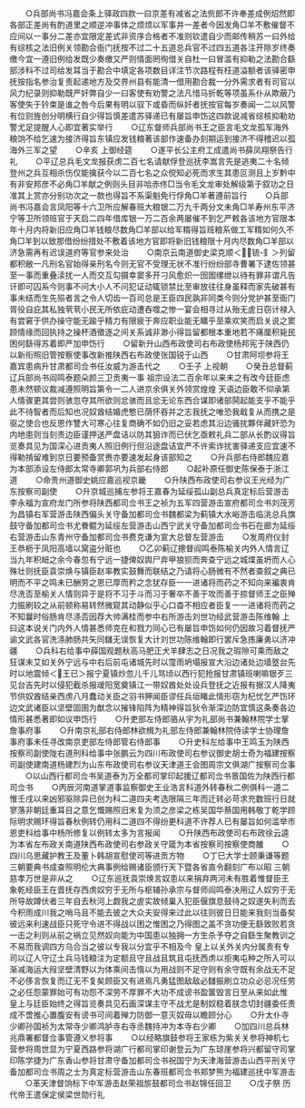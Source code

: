 <!-- { "loadSidebar": true } -->
　　○兵部尚书冯嘉会条上驿政四款一曰京差有减省之法赀郎不许奉差成例炤然即各部正差尚有酌道里之顺逆冲事体之烦烦以军事并一差者今因发角□羊不敷催督不应间以一事分二差亦宜限定差式非资序合格者不准则钦遣自少而邮传稍苏一曰外给有综核之法旧例关领勘合衙门抚按不过二十五道总兵官不过四五道各注开除岁终奏缴今宜一遵旧例给发既少奏缴又严则情面罔徇借关自杜一曰冒滥有抑勒之法勘合繇部涉科不过司给发耳当于勘合中填定各项数目详注节次路程有枉道溢额者该驿密申抚按指名参治复责起递地方及交界州县有能清一借用勘合裁一分外需求者有司官以风力纪录则抑勒既严奸弊自少一曰客使有劝警之法凡惜马折乾等项虽系仆从欺蔽乃客使失于钤束是谁之咎今后果有明以驭下或昏而纵奸者抚按官每岁奏闻一二以风警有位则旌创分明横行自少得旨慎差遣苏驿递已有屡旨申饬这四款说减省综核抑勒劝警尤足提醒人心即宜著实举行
　　○辽东督师兵部尚书王之臣言毛文龙孤军海外粮饷不给乞速为接济得旨东镇应发钱粮著该部作速备办刻期运到接济不得稽迟以孤海外三军之望
　　○辛亥  上御经筵
　　○遂平长公主府工成遣尚书薛凤翔祭告行礼
　　○平辽总兵毛文龙报获虏二百七名请献俘登巡抚李嵩言先是逃夷二十名倾登州之兵互相杀伤仅能擒获今以二百七名之众傥知必死而求生其患叵测且上岁黔中有非安邦彦不必角□羊献之例则头目非哈赤佟□当令毛文龙审处解级第于叙功之日准其上赏亦分别功次之一款也得旨不系渠魁免行俘角□羊著遵前旨行
　　○兵部尚书冯嘉会言凤阳等十六卫所应解春班大粮银二万九千两分文未角□羊寿州东平济宁等卫所领班官于天启二四年借库银一万二百余两屡催不到乞严敕各该地方官限本年十月内将新旧应角□羊钱粮尽数角□羊部以给军糈得旨班粮系做工军糈如何久不角□羊到以致那借纷纷措处不敷着该地方官即将新旧钱粮限十月内尽数角□羊部以济急需再有迟误道府等官参来处治
　　○南京云南道御史梁克顺＜锍-釒＞列留都积敝一凡刑名官始得亲刑名今则无官不受理无状不准行纷纷部寺曹署下逮佐领甚至一事而重叠渎扰一人而交互勾摄幸窦多开刁风愈炽一囹圄缧绁以待有罪非谓凡告讦即可囚系今则事不问大小人不问犯证动辄锁禁比至审放往往身虽释而家先破甚有事未结而生先殒者言之令人切齿一百司总是王臣四民孰非同类今则分党护甚至衙门胥役自庇其私独茕茕小民无所依庇动遭吞噬之惨一宴会相寻过从殆无虗日窃计禄入有尝窘于供办操守能无踰乎精力有限疲于奔应职业能无矌乎至乘欢笑而启关说之窦顾情缘而回执持之操杯酒徵逐之间关系诚非渺小得旨留都根本重地若不痛厘积毙民困何繇得苏着即严加申饬行
　　○留新升山西布政使司右布政使杨邦宪于陕西仍以新衔照旧管按察使事改新推陕西右布政使张国锐于山西
　　○甘肃阿坝参将王嘉宾患病升甘肃都司佥书任汝威为游击代之
　　○壬子  上视朝
　　○癸丑总督蓟辽兵部尚书阎鸣泰题朵颜三卫贡夷一事  祖宗设法二百余年以来未之有改今廷臣虑患未然顿议裁减遵照明旨第令一二人进京余俱关外领赏煌煌  天语边臣敢不仰承第人情骤更其尝则骇忽夺其所欲则忿骇而且忿无论东西合谋即诸部鬨起能支乎不能乎此不待智者而后知也况奴酋结婚虎憨已荫怀吞并之志我抚之唯恐我戢复从而携之是驱之使合也反恩作讐大可寒心往复商确不如仍旧之妥若虑其沿边骚扰夥伴藏奸恐为内地患则当刻责边臣谨押送严盘诘以防其狙诈而已伏乞亟敕礼兵二部从长酌议得旨览奏具见为国深心进贡夷人照旧例行但沿途盘诘宜严不许索诈扰害驿递支应宜速不得勒掯留难到京日要预备赏赉亦要速发起身该部知之
　　○升兵部右侍郎魏应嘉为本部添设左侍郎太常寺卿郭巩为兵部右侍郎
　　○起补原任御史陈保泰于浙江道
　　○命贵州道御史姚应嘉巡视京畿
　　○升陕西布政使司右参议王光经为广东按察司副使
　　○升京城巡捕左参将王嘉春为延绥孤山副总兵真定标后营游击李永福为宣府龙门所参将陕西都司佥书王之祯为五军四营游击宣府都司佥书刘茂芳为昌镇右军营游击陕西偏头关守备加都司佥书魏都梁为蓟镇大水峪游击临洮总兵旗鼓守备加都司佥书尤餋鲲为延绥左营游击山西宁武关守备加都司佥书石在廊为延绥右营游击山东青州守备加都司佥书费克谦为宣大总督左营游击
　　○发周府仪封王恭枥于凤阳高墙以窝盗分赃也
　　○乙卯蓟辽摠督阎鸣泰陈榆关内外人情言辽当九年积衄之余今春忽有宁远一捷俾奴舆尸弃甲狼狈而奔查宁远之城堞虽坍而人心殊壮则抚臣袁崇焕与镇臣赵率教实鼓舞而联结之乃请将心肠微有不然者查叙之典已明而不平之鸣未已酬劳之恩已厚而矜之念犹存臣一一进诸将而药之不知向来褊衷肯尽洗否至榆关人情则异于是将不习于斗而习于奢卒不善于攻而善于掠督师王之臣殚力振刷较之从前顿称易转然微窥其动静似乎心口杳不相应者臣复一一进诸将而药之不知曩时俗肠肯尽涤否因荐大帅满桂而参中右所游击刘世功经武营游击陈维翰  上曰这本说关门内外人情甚悉师克在和戮力同心已有屡旨申饬如何仍因故习着督抚严谕文武各官洗涤肺肠共矢同讎无误恢复大计刘世功陈维翰即行罢斥急拣廉勇以济冲疆
　　○兵科右给事中薛国观题秋高马肥正犬羊肆志之日况我之瑕隙可乘而敌之狂谋未艾如关外宁远与中右后前屯诸城先时以霪雨坍塌报宣大沿边诸处边墙墪台先时以地震倾＜王已＞报宁夏镇炒忽儿千儿骂顷以西行犯抢报甘肃镇班喇嘛银歹三见台吉先时以侵犯截杀报叆阳宽奠镇江一带奴酋处处设兵登抚之近报有据汉人降夷节供奴酋结亲西虏八月蠢动关臣之羽书狎闻臣谬任兵垣睹此情形窃为杞忧乞严饬环边文武诸臣以坚壁固圉为猷念以摧锋陷阵为精神得旨狄令渐深边防宜慎这条奏各边情形甚悉著即如议申饬行
　　○升吏部左侍郎骆从宇为礼部尚书兼翰林院学士掌詹事府事
　　○升南京礼部右侍郎林欲楫为礼部左侍郎兼翰林院侍读学士协理詹事府事未任寻改南京吏部左侍郎管右侍郎事
　　○升史科左给事中王鸣玉为陕西按察司副使陇右道刑科给事中张鹏云为四川布政使司右参议御史胡士奇为福建按察司副使建南道杨建烈为山东布政使司右参议天津道王会图周宗文俱湖广按察司佥事
　　○以山西行都司佥书吴道泰为万全都司掌印起援辽都司佥书景国佐为陕西行都司佥书
　　○丙辰河南道掌道事监察御史王业浩言科道外转春秋二例俱科一道二惟壬戌以来凶邪驱除异已创为科二道四夫考选限隔三年而迁转必苛求充数班行日就寥落非朝廷重耳目之意乞慨赐照旧末复为须之彦梁之栋吴国华蔡国用韩敬丁乾学顾际明求赐环得旨春秋例转仍用科二道四不得纷更科道不许荐人已有屡旨如何滥举市恩吏科给事中杨所修复以例转太多为言报闻
　　○升陕西布政使司右布政徐云逵为本省左布政关南道陕西布政使司右参政关守箴为本省按察司按察使商雒
　　○四川乌思藏护教王及董卜韩胡宣慰使司等进贡方物
　　○丁巳大学士顾秉谦等题  三朝要典书成查照明伦大典事例给赐诸臣颁行天下暨各省直令翻刻广布以昭  三朝慈孝万世是非从之
　　○辽东巡抚袁崇焕言奴患以来捐弃两河未有胜着惟督臣王象乾经臣王在晋抚存西虏奴穷于无所与枢辅孙承宗与督师阎鸣泰决用辽人奴穷于无所导故蹲伏者三年自去秋河上觑我之虗实故倾巢入犯臣偃旗息鼓待之奴遂失利而去今积雨成川我之哨马且不能去彼之大众夫安得来过此以往则彼日日能来我刻当备矣彼远来利速战臣只死守令进不得战以困之惟困之乃得图之盖不贪功便无繇致败若贪一击之利则从前之祸立见然奴向能为中国患以独拥一方生杀予夺之自繇生聚教训之不易而我调四方乌合当之彼以专我以分宜乎不相及今  皇上以关外关内分属责有专司以辽人守辽土兵马钱粮注为定额且守且战且筑且屯抚西虏以拒夷屯种之所入可以渐减海运大叚坚壁清野以为体乘间击惰以为用战则不足守则有余守既有余战无不足不必侈言恢复而辽无不复矣顾臣又有进焉凡勇猛图敌敌必讎振刷立功众必忌况任劳之必任怨蒙罪始可有功怨不深劳不厚罪不大功不成谤书盈箧毁言日至从来如此惟  皇上与廷臣始终之得旨览奏具见石画深谋主守不战尤是制奴稳着朕念切封疆委任责成不啻推心置腹安有谤书可间着殚力防御一意灭奴毋以瞻顾分心
　　○升太仆寺少卿孙国祯为太常寺少卿鸿胪寺右寺丞魏持冲为本寺右少卿
　　○加四川总兵林兆鼎署都督佥事管遵义参将事
　　○以经略旗鼓参将王家栋为紫关关参将神机七营参将周世显为宁夏西路参将湖广行都司掌印谢登云为广东琼崖参将兴都留守司掌印陈学捷为广东香山参将甘肃守备加都司佥书祝国宁为天津海营游击山西平刑关守备加都司佥书周之士为真定标营游击山东春班都司佥书郑梦熊为福建巡抚中军游击
　　○革天津督饷标下中军游击赵荣祖旂鼓都司佥书赵锦任回卫
　　○戊子祭  历代帝王遣保定侯梁世勋行礼
